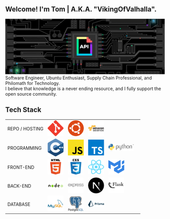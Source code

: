 <link type="text/css" rel="stylesheet" href="stylesheets/main.css" />

## Welcome! I'm Tom | A.K.A. "VikingOfValhalla".

![](https://raw.githubusercontent.com/VikingOfValhalla/VikingOfValhalla/main/api2.gif)
Software Engineer, Ubuntu Enthusiast, Supply Chain Professional, and Philomath for Technology. <br>
I believe that knowledge is a never ending resource, and I fully support the open source community.

## Tech Stack

<table>
<tr>  
<td>REPO / HOSTING</td>  
<td><img src="https://raw.githubusercontent.com/VikingOfValhalla/VikingOfValhalla/main/github.svg" alt="github" width="50"/></td>  
<td><img src="https://raw.githubusercontent.com/VikingOfValhalla/VikingOfValhalla/main/ubuntu.svg" alt="ubuntu" width="50"/></td>
<td><img src="https://raw.githubusercontent.com/VikingOfValhalla/VikingOfValhalla/main/aws.svg" alt="aws" width="50"/></td> 
<td></td>

</tr>
<tr>  
<td>PROGRAMMING</td>  
<td><img src="https://raw.githubusercontent.com/VikingOfValhalla/VikingOfValhalla/main/cpp.svg" alt="C++" width="50"/></td>  
<td><img src="https://raw.githubusercontent.com/VikingOfValhalla/VikingOfValhalla/main/javascript.svg" alt="javascript" width="50"/></td>
<td><img src="https://raw.githubusercontent.com/VikingOfValhalla/VikingOfValhalla/main/typescript.svg" alt="typescript" width="50"/></td>
<td><img src="https://raw.githubusercontent.com/VikingOfValhalla/VikingOfValhalla/main/python3.svg" alt="python" width="80"/></td>

</tr>
<tr>  
<td>FRONT-END</td>  
<td><img src="https://raw.githubusercontent.com/VikingOfValhalla/VikingOfValhalla/main/html.svg" alt="html5" width="50"/></td>  
<td><img src="https://raw.githubusercontent.com/VikingOfValhalla/VikingOfValhalla/main/css.svg" alt="css" width="50"/></td>
<td><img src="https://raw.githubusercontent.com/VikingOfValhalla/VikingOfValhalla/main/react.svg" alt="react" width="50"/></td>
<td><img src="https://raw.githubusercontent.com/VikingOfValhalla/VikingOfValhalla/main/mui.svg" alt="material ui" width="50"/></td> 
</tr>
<tr>  
<td>BACK-END</td>  
<td><img src="https://raw.githubusercontent.com/VikingOfValhalla/VikingOfValhalla/main/nodejs.svg" alt="nodejs" width="50"/></td>  
<td><img src="https://raw.githubusercontent.com/VikingOfValhalla/VikingOfValhalla/main/express.svg" alt="expressjs" width="50"/></td>
<td><img src="https://raw.githubusercontent.com/VikingOfValhalla/VikingOfValhalla/main/nextjs.svg" alt="nextjs" width="50"/></td>  
<td><img src="https://raw.githubusercontent.com/VikingOfValhalla/VikingOfValhalla/main/flask.svg" alt="flask" width="50"/></td> 
<td></td>

</tr>
<tr>  
<td>DATABASE</td>  
<td><img src="https://raw.githubusercontent.com/VikingOfValhalla/VikingOfValhalla/main/mysql.svg" alt="mysql" width="50"/></td>  
<td><img src="https://raw.githubusercontent.com/VikingOfValhalla/VikingOfValhalla/main/postgresql.svg" alt="postgresql" width="50"/></td>
<td><img src="https://raw.githubusercontent.com/VikingOfValhalla/VikingOfValhalla/main/prisma.svg" alt="prisma (ORM)" width="50"/></td>  
<td></td>

</tr>
</table>
